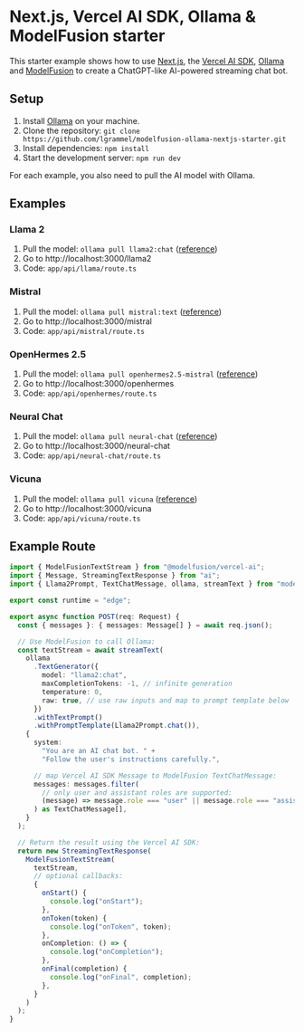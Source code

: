 # Next.js, Vercel AI SDK, Ollama & ModelFusion starter

This starter example shows how to use [Next.js](https://nextjs.org/), the [Vercel AI SDK](https://sdk.vercel.ai/docs), [Ollama](https://ollama.ai/) and [ModelFusion](https://modelfusion.dev) to create a ChatGPT-like AI-powered streaming chat bot.

## Setup

1. Install [Ollama](https://ollama.ai/) on your machine.
2. Clone the repository: `git clone https://github.com/lgrammel/modelfusion-ollama-nextjs-starter.git`
3. Install dependencies: `npm install`
4. Start the development server: `npm run dev`

For each example, you also need to pull the AI model with Ollama.

## Examples

### Llama 2

1. Pull the model: `ollama pull llama2:chat` ([reference](https://ollama.ai/library/llama2))
2. Go to http://localhost:3000/llama2
3. Code: `app/api/llama/route.ts`

### Mistral

1. Pull the model: `ollama pull mistral:text` ([reference](https://ollama.ai/library/mistral))
2. Go to http://localhost:3000/mistral
3. Code: `app/api/mistral/route.ts`

### OpenHermes 2.5

1. Pull the model: `ollama pull openhermes2.5-mistral` ([reference](https://ollama.ai/library/openhermes2.5-mistral))
2. Go to http://localhost:3000/openhermes
3. Code: `app/api/openhermes/route.ts`

### Neural Chat

1. Pull the model: `ollama pull neural-chat` ([reference](https://ollama.ai/library/neural-chat))
2. Go to http://localhost:3000/neural-chat
3. Code: `app/api/neural-chat/route.ts`

### Vicuna

1. Pull the model: `ollama pull vicuna` ([reference](https://ollama.ai/library/vicuna))
2. Go to http://localhost:3000/vicuna
3. Code: `app/api/vicuna/route.ts`

## Example Route

```ts
import { ModelFusionTextStream } from "@modelfusion/vercel-ai";
import { Message, StreamingTextResponse } from "ai";
import { Llama2Prompt, TextChatMessage, ollama, streamText } from "modelfusion";

export const runtime = "edge";

export async function POST(req: Request) {
  const { messages }: { messages: Message[] } = await req.json();

  // Use ModelFusion to call Ollama:
  const textStream = await streamText(
    ollama
      .TextGenerator({
        model: "llama2:chat",
        maxCompletionTokens: -1, // infinite generation
        temperature: 0,
        raw: true, // use raw inputs and map to prompt template below
      })
      .withTextPrompt()
      .withPromptTemplate(Llama2Prompt.chat()),
    {
      system:
        "You are an AI chat bot. " +
        "Follow the user's instructions carefully.",

      // map Vercel AI SDK Message to ModelFusion TextChatMessage:
      messages: messages.filter(
        // only user and assistant roles are supported:
        (message) => message.role === "user" || message.role === "assistant"
      ) as TextChatMessage[],
    }
  );

  // Return the result using the Vercel AI SDK:
  return new StreamingTextResponse(
    ModelFusionTextStream(
      textStream,
      // optional callbacks:
      {
        onStart() {
          console.log("onStart");
        },
        onToken(token) {
          console.log("onToken", token);
        },
        onCompletion: () => {
          console.log("onCompletion");
        },
        onFinal(completion) {
          console.log("onFinal", completion);
        },
      }
    )
  );
}
```
